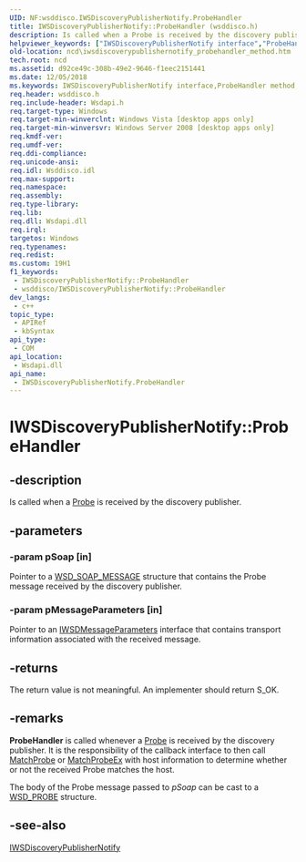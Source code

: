 ```yaml
---
UID: NF:wsddisco.IWSDiscoveryPublisherNotify.ProbeHandler
title: IWSDiscoveryPublisherNotify::ProbeHandler (wsddisco.h)
description: Is called when a Probe is received by the discovery publisher.
helpviewer_keywords: ["IWSDiscoveryPublisherNotify interface","ProbeHandler method","IWSDiscoveryPublisherNotify.ProbeHandler","IWSDiscoveryPublisherNotify::ProbeHandler","ProbeHandler","ProbeHandler method","ProbeHandler method","IWSDiscoveryPublisherNotify interface","ncd.iwsdiscoverypublishernotify_probehandler_method","wsddisco/IWSDiscoveryPublisherNotify::ProbeHandler"]
old-location: ncd\iwsdiscoverypublishernotify_probehandler_method.htm
tech.root: ncd
ms.assetid: d92ce49c-308b-49e2-9646-f1eec2151441
ms.date: 12/05/2018
ms.keywords: IWSDiscoveryPublisherNotify interface,ProbeHandler method, IWSDiscoveryPublisherNotify.ProbeHandler, IWSDiscoveryPublisherNotify::ProbeHandler, ProbeHandler, ProbeHandler method, ProbeHandler method,IWSDiscoveryPublisherNotify interface, ncd.iwsdiscoverypublishernotify_probehandler_method, wsddisco/IWSDiscoveryPublisherNotify::ProbeHandler
req.header: wsddisco.h
req.include-header: Wsdapi.h
req.target-type: Windows
req.target-min-winverclnt: Windows Vista [desktop apps only]
req.target-min-winversvr: Windows Server 2008 [desktop apps only]
req.kmdf-ver: 
req.umdf-ver: 
req.ddi-compliance: 
req.unicode-ansi: 
req.idl: Wsddisco.idl
req.max-support: 
req.namespace: 
req.assembly: 
req.type-library: 
req.lib: 
req.dll: Wsdapi.dll
req.irql: 
targetos: Windows
req.typenames: 
req.redist: 
ms.custom: 19H1
f1_keywords:
 - IWSDiscoveryPublisherNotify::ProbeHandler
 - wsddisco/IWSDiscoveryPublisherNotify::ProbeHandler
dev_langs:
 - c++
topic_type:
 - APIRef
 - kbSyntax
api_type:
 - COM
api_location:
 - Wsdapi.dll
api_name:
 - IWSDiscoveryPublisherNotify.ProbeHandler
---
```


# IWSDiscoveryPublisherNotify::ProbeHandler


## -description

Is called when a <a href="/windows/desktop/WsdApi/probe-message">Probe</a> is received by the discovery publisher.

## -parameters

### -param pSoap [in]

Pointer to a <a href="/windows/desktop/api/wsdtypes/ns-wsdtypes-wsd_soap_message">WSD_SOAP_MESSAGE</a> structure that contains the Probe message received by the discovery publisher.

### -param pMessageParameters [in]

Pointer to an <a href="/windows/desktop/api/wsdbase/nn-wsdbase-iwsdmessageparameters">IWSDMessageParameters</a> interface that contains transport information associated with the received message.

## -returns

The return value is not meaningful. An implementer should return S_OK.

## -remarks

<b>ProbeHandler</b> is called whenever a <a href="/windows/desktop/WsdApi/probe-message">Probe</a> is received by the discovery publisher. It is the responsibility of the callback interface to then call <a href="/windows/desktop/api/wsddisco/nf-wsddisco-iwsdiscoverypublisher-matchprobe">MatchProbe</a> or <a href="/windows/desktop/api/wsddisco/nf-wsddisco-iwsdiscoverypublisher-matchprobeex">MatchProbeEx</a> with host information to determine whether or not the received Probe matches the host.

The body of the Probe message passed to <i>pSoap</i> can be cast to a <a href="/windows/desktop/api/wsdtypes/ns-wsdtypes-wsd_probe">WSD_PROBE</a> structure.

## -see-also

<a href="/windows/desktop/api/wsddisco/nn-wsddisco-iwsdiscoverypublishernotify">IWSDiscoveryPublisherNotify</a>